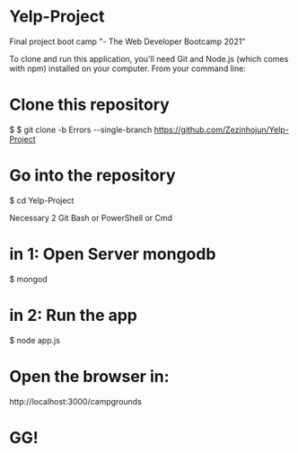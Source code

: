 # Yelp-Project
Final project boot camp "- The Web Developer Bootcamp 2021"

To clone and run this application, you'll need Git and Node.js (which comes with npm) installed on your computer. From your command line:

# Clone this repository
$ $ git clone -b Errors --single-branch https://github.com/Zezinhojun/Yelp-Project

# Go into the repository
$ cd Yelp-Project


Necessary 2 Git Bash or PowerShell or Cmd

# in 1: Open Server mongodb
$ mongod

# in 2: Run the app
$ node app.js

# Open the browser in:

http://localhost:3000/campgrounds

# GG!
